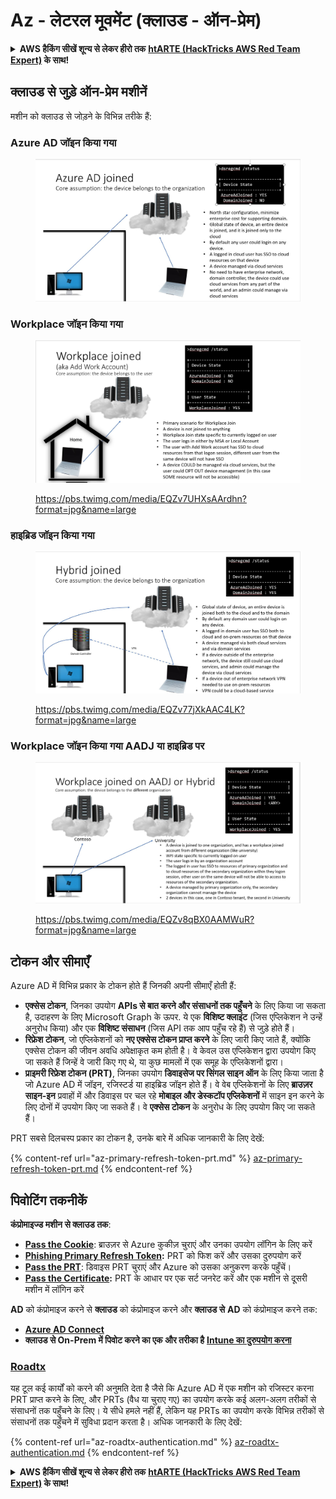 # Az - लेटरल मूवमेंट (क्लाउड - ऑन-प्रेम)

<details>

<summary><strong>AWS हैकिंग सीखें शून्य से लेकर हीरो तक</strong> <a href="https://training.hacktricks.xyz/courses/arte"><strong>htARTE (HackTricks AWS Red Team Expert)</strong></a><strong> के साथ!</strong></summary>

HackTricks का समर्थन करने के अन्य तरीके:

* यदि आप चाहते हैं कि आपकी **कंपनी का विज्ञापन HackTricks में दिखाई दे** या **HackTricks को PDF में डाउनलोड करें**, तो [**सब्सक्रिप्शन प्लान्स**](https://github.com/sponsors/carlospolop) देखें!
* [**आधिकारिक PEASS & HackTricks स्वैग**](https://peass.creator-spring.com) प्राप्त करें
* [**The PEASS Family**](https://opensea.io/collection/the-peass-family) की खोज करें, हमारा विशेष [**NFTs**](https://opensea.io/collection/the-peass-family) संग्रह
* 💬 [**Discord समूह**](https://discord.gg/hRep4RUj7f) में **शामिल हों** या [**telegram समूह**](https://t.me/peass) या **Twitter** 🐦 पर मुझे **फॉलो** करें [**@carlospolopm**](https://twitter.com/carlospolopm)**.**
* **HackTricks** को अपनी हैकिंग ट्रिक्स साझा करके PRs सबमिट करें [**HackTricks**](https://github.com/carlospolop/hacktricks) और [**HackTricks Cloud**](https://github.com/carlospolop/hacktricks-cloud) github repos में.

</details>

## क्लाउड से जुड़े ऑन-प्रेम मशीनें

मशीन को क्लाउड से जोड़ने के विभिन्न तरीके हैं:

### Azure AD जॉइन किया गया

<figure><img src="../../../.gitbook/assets/image (3) (1) (2) (1).png" alt=""><figcaption></figcaption></figure>

### Workplace जॉइन किया गया

<figure><img src="../../../.gitbook/assets/image (1) (6).png" alt=""><figcaption><p><a href="https://pbs.twimg.com/media/EQZv7UHXsAArdhn?format=jpg&#x26;name=large">https://pbs.twimg.com/media/EQZv7UHXsAArdhn?format=jpg&#x26;name=large</a></p></figcaption></figure>

### हाइब्रिड जॉइन किया गया

<figure><img src="../../../.gitbook/assets/image (3) (2) (2).png" alt=""><figcaption><p><a href="https://pbs.twimg.com/media/EQZv77jXkAAC4LK?format=jpg&#x26;name=large">https://pbs.twimg.com/media/EQZv77jXkAAC4LK?format=jpg&#x26;name=large</a></p></figcaption></figure>

### Workplace जॉइन किया गया AADJ या हाइब्रिड पर

<figure><img src="../../../.gitbook/assets/image (4) (3).png" alt=""><figcaption><p><a href="https://pbs.twimg.com/media/EQZv8qBX0AAMWuR?format=jpg&#x26;name=large">https://pbs.twimg.com/media/EQZv8qBX0AAMWuR?format=jpg&#x26;name=large</a></p></figcaption></figure>

## टोकन और सीमाएँ <a href="#tokens-and-limitations" id="tokens-and-limitations"></a>

Azure AD में विभिन्न प्रकार के टोकन होते हैं जिनकी अपनी सीमाएँ होती हैं:

* **एक्सेस टोकन**, जिनका उपयोग **APIs से बात करने और संसाधनों तक पहुँचने** के लिए किया जा सकता है, उदाहरण के लिए Microsoft Graph के ऊपर. ये एक **विशिष्ट क्लाइंट** (जिस एप्लिकेशन ने उन्हें अनुरोध किया) और एक **विशिष्ट संसाधन** (जिस API तक आप पहुँच रहे हैं) से जुड़े होते हैं।
* **रिफ्रेश टोकन**, जो एप्लिकेशनों को **नए एक्सेस टोकन प्राप्त करने** के लिए जारी किए जाते हैं, क्योंकि एक्सेस टोकन की जीवन अवधि अपेक्षाकृत कम होती है। वे केवल उस एप्लिकेशन द्वारा उपयोग किए जा सकते हैं जिन्हें वे जारी किए गए थे, या कुछ मामलों में एक समूह के एप्लिकेशनों द्वारा।
* **प्राइमरी रिफ्रेश टोकन (PRT)**, जिनका उपयोग **डिवाइसेज पर सिंगल साइन ऑन** के लिए किया जाता है जो Azure AD में जॉइन, रजिस्टर्ड या हाइब्रिड जॉइन होते हैं। वे वेब एप्लिकेशनों के लिए **ब्राउज़र साइन-इन** प्रवाहों में और डिवाइस पर चल रहे **मोबाइल और डेस्कटॉप एप्लिकेशनों** में साइन इन करने के लिए दोनों में उपयोग किए जा सकते हैं। वे **एक्सेस टोकन** के अनुरोध के लिए उपयोग किए जा सकते हैं।

PRT सबसे दिलचस्प प्रकार का टोकन है, उनके बारे में अधिक जानकारी के लिए देखें:

{% content-ref url="az-primary-refresh-token-prt.md" %}
[az-primary-refresh-token-prt.md](az-primary-refresh-token-prt.md)
{% endcontent-ref %}

## पिवोटिंग तकनीकें

**कंप्रोमाइज्ड मशीन से क्लाउड तक**:

* [**Pass the Cookie**](az-pass-the-cookie.md): ब्राउज़र से Azure कुकीज़ चुराएं और उनका उपयोग लॉगिन के लिए करें
* [**Phishing Primary Refresh Token**](az-phishing-primary-refresh-token-microsoft-entra.md)**:** PRT को फिश करें और उसका दुरुपयोग करें
* [**Pass the PRT**](pass-the-prt.md): डिवाइस PRT चुराएं और Azure को उसका अनुकरण करके पहुँचें।
* [**Pass the Certificate**](az-pass-the-certificate.md)**:** PRT के आधार पर एक सर्ट जनरेट करें और एक मशीन से दूसरी मशीन में लॉगिन करें

**AD** को कंप्रोमाइज करने से **क्लाउड** को कंप्रोमाइज करने और **क्लाउड से** **AD** को कंप्रोमाइज करने तक:

* [**Azure AD Connect**](azure-ad-connect-hybrid-identity/)
* **क्लाउड से On-Prem में पिवोट करने का एक और तरीका है** [**Intune का दुरुपयोग करना**](../intune.md)

### [Roadtx](https://github.com/dirkjanm/ROADtools)

यह टूल कई कार्यों को करने की अनुमति देता है जैसे कि Azure AD में एक मशीन को रजिस्टर करना PRT प्राप्त करने के लिए, और PRTs (वैध या चुराए गए) का उपयोग करके कई अलग-अलग तरीकों से संसाधनों तक पहुँचने के लिए। ये सीधे हमले नहीं हैं, लेकिन यह PRTs का उपयोग करके विभिन्न तरीकों से संसाधनों तक पहुँचने में सुविधा प्रदान करता है। अधिक जानकारी के लिए देखें:

{% content-ref url="az-roadtx-authentication.md" %}
[az-roadtx-authentication.md](az-roadtx-authentication.md)
{% endcontent-ref %}

<details>

<summary><strong>AWS हैकिंग सीखें शून्य से लेकर हीरो तक</strong> <a href="https://training.hacktricks.xyz/courses/arte"><strong>htARTE (HackTricks AWS Red Team Expert)</strong></a><strong> के साथ!</strong></summary>

HackTricks का समर्थन करने के अन्य तरीके:

* यदि आप चाहते हैं कि आपकी **कंपनी का विज्ञापन HackTricks में दिखाई दे** या **HackTricks को PDF में डाउनलोड करें**, तो [**सब्सक्रिप्शन प्लान्स**](https://github.com/sponsors/carlospolop) देखें!
* [**आधिकारिक PEASS & HackTricks स्वैग**](https://peass.creator-spring.com) प्राप्त करें
* [**The PEASS Family**](https://opensea.io/collection/the-peass-family) की खोज करें, हमारा विशेष [**NFTs**](https://opensea.io/collection/the-peass-family) संग्रह
* 💬 [**Discord समूह**](https://discord.gg/hRep4RUj7f) में **शामिल हों** या [**telegram समूह**](https://t.me/peass) या **Twitter** 🐦 पर मुझे **फॉलो** करें [**@carlospolopm**](https://twitter.com/carlospolopm)**.**
* **HackTricks** को अपनी हैकिंग ट्रिक्स साझा करके PRs सबमिट करें [**HackTricks**](https://github.com/carlospolop/hacktricks) और [**HackTricks Cloud**](https://github.com/carlospolop/hacktricks-cloud) github repos में.

</details>
